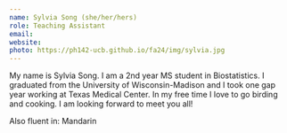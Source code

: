 ```yaml
---
name: Sylvia Song (she/her/hers)
role: Teaching Assistant
email: 
website: 
photo: https://ph142-ucb.github.io/fa24/img/sylvia.jpg
---
```


My name is Sylvia Song. I am a 2nd year MS student in Biostatistics. I graduated from the University of Wisconsin-Madison and I took one gap year working at Texas Medical Center. In my free time I love to go birding and cooking. I am looking forward to meet you all!

Also fluent in: Mandarin 